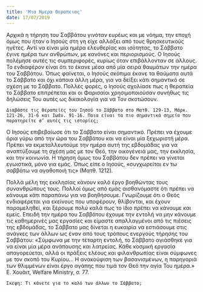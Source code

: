 ```yaml
---
title: 'Μια Ημερα Θεραπειας'
date: 17/07/2019
---
```


Αρχικά η τήρηση του Σαββάτου γινόταν ευρέως και με νόημα, την εποχή όμως που ήταν ο Ιησούς στη γη είχε αλλάξει από τους θρησκευτικούς ηγέτες. Αντί να είναι μία ημέρα ελευθερίας και ισότητας, το Σάββατο έγινε ημέρα των ανθρώπων, με κανόνες και περιορισμούς. Ο Ιησούς πολέμησε αυτές τις συμπεριφορές, κυρίως όταν επιβάλλονταν σε άλλους. Το ενδιαφέρον είναι ότι το έκανε μέσα από μία σειρά θαυμάτων την ημέρα του Σαββάτου. Όπως φαίνεται, ο Ιησούς σκόπιμα έκανε τα θαύματα αυτά το Σάββατο και όχι κάποια άλλη μέρα, για να δείξει κάτι σημαντικό σε σχέση με το Σάββατο. Πολλές φορές, ο Ιησούς σχολίασε πως η θεραπεία το Σάββατο επιτρέπεται και οι Φαρισαίοι χρησιμοποιούσαν συνήθως τις δηλώσεις Του αυτές ως δικαιολογία για να Τον σκοτώσουν.

`Διαβάστε τις θεραπείες του Ιησού το Σάββατο στο Ματθ. 129-13, Μάρκ. 121-26, 31-6 και Ιωάν. 91-16. Ποια είναι τα πιο σημαντικά σημεία που παρατηρείτε σ’ αυτές τις ιστορίες;`

Ο Ιησούς επιβεβαίωσε ότι το Σάββατο είναι σημαντικό. Πρέπει να έχουμε όρια γύρω από την ώρα του Σαββάτου και να είναι μία ξεχωριστή μέρα. Πρέπει να εκμεταλλευτούμε την ημέρα αυτή της εβδομάδας για να αναπτύξουμε τη σχέση μας με τον Θεό, την οικογένειά μας, την εκκλησία, και την κοινωνία. Η τήρηση όμως του Σαββάτου δεν πρέπει να γίνεται εγωιστικά, μόνο για εμάς. Όπως είπε ο Ιησούς, «συγχωρείται εν τω σαββάτω να αγαθοποιή τις» (Ματθ. 1212).

Πολλά μέλη της εκκλησίας κάνουν καλό έργο βοηθώντας τους συνανθρώπους τους. Πολλοί όμως από εμάς αισθανόμαστε ότι πρέπει να κάνουμε κάτι παραπάνω για να βοηθήσουμε. Γνωρίζουμε ότι ο Θεός ενδιαφέρεται για εκείνους που υποφέρουν, θλίβονται, και έχουν παραμεληθεί, και ξέρουμε πολύ καλά πως το ίδιο πρέπει να κάνουμε και εμείς. Επειδή την ημέρα του Σαββάτου έχουμε την εντολή να μην κάνουμε τις καθημερινές μας εργασίες και είμαστε απαλλαγμένοι από τις πιέσεις της εβδομάδας, το Σάββατο μας δίνεται η ευκαιρία να εστιάσουμε στις ανάγκες των άλλων ως έναν από τους τρόπους ενεργούς τήρησης του Σαββάτου: «Σύμφωνα με την τέταρτη εντολή, το Σάββατο αγιάσθηκε για να είναι μία μέρα ανάπαυσης και λατρείας. Κάθε κοσμική εργασία απαγορεύεται, αλλά οι πράξεις ελέους και φιλανθρωπίας είναι σύμφωνες με τον σκοπό του Κυρίου… Η ανακούφιση των βασανισμένων, η παρηγοριά των θλιμμένων είναι έργο αγάπης που τιμά τον Θεό την αγία Του ημέρα.» Ε. Χουάιτ, Welfare Ministry, σ. 77.

`Σκεψη: Τι κάνετε για το καλό των άλλων το Σάββατο;`